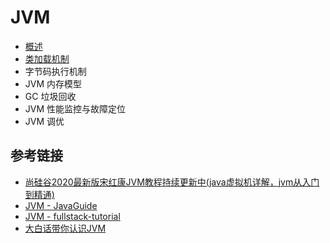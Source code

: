 # JVM


- [概述](https://github.com/ceezyyy/backend-notes/blob/master/Java/jvm/notes/intro.md)
- [类加载机制](https://github.com/ceezyyy/backend-notes/blob/master/Java/jvm/notes/classLoading.md)
- 字节码执行机制
- JVM 内存模型
- GC 垃圾回收
- JVM 性能监控与故障定位
- JVM 调优

## 参考链接

- [尚硅谷2020最新版宋红康JVM教程持续更新中(java虚拟机详解，jvm从入门到精通)](https://www.bilibili.com/video/BV1PJ411n7xZ?from=search&seid=600977938431149833)
- [JVM - JavaGuide](https://github.com/Snailclimb/JavaGuide#jvm)
- [JVM - fullstack-tutorial](https://github.com/frank-lam/fullstack-tutorial/blob/master/notes/JavaArchitecture/05-Java%E8%99%9A%E6%8B%9F%E6%9C%BA.md)
- [大白话带你认识JVM](https://juejin.im/post/6844904048013869064)